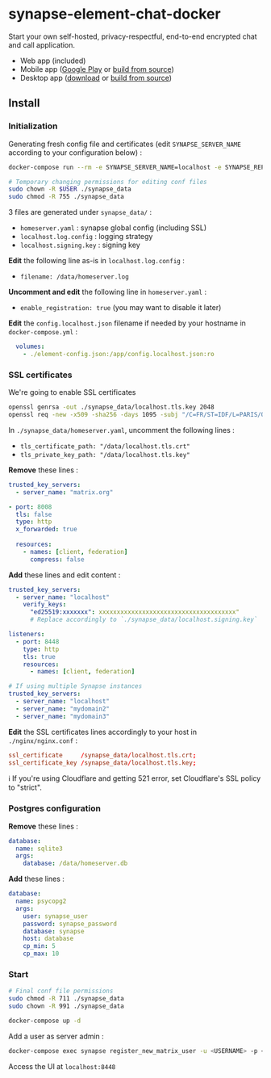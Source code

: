 # synapse-element-chat-docker

Start your own self-hosted, privacy-respectful, end-to-end encrypted chat and call application.

- Web app (included)
- Mobile app ([Google Play](https://play.google.com/store/apps/details?id=im.vector.app) or [build from source](https://github.com/vector-im/element-android))
- Desktop app ([download](https://element.io/get-started) or [build from source](https://github.com/vector-im/element-desktop))

## Install

### Initialization

Generating fresh config file and certificates (edit `SYNAPSE_SERVER_NAME` according to your configuration below) :

```bash
docker-compose run --rm -e SYNAPSE_SERVER_NAME=localhost -e SYNAPSE_REPORT_STATS=no synapse generate

# Temporary changing permissions for editing conf files
sudo chown -R $USER ./synapse_data
sudo chmod -R 755 ./synapse_data
```

3 files are generated under `synapse_data/` :

- `homeserver.yaml` : synapse global config (including SSL)
- `localhost.log.config` : logging strategy
- `localhost.signing.key` : signing key

**Edit** the following line as-is in `localhost.log.config` :

- `filename: /data/homeserver.log`

**Uncomment and edit** the following line in `homeserver.yaml` :

- `enable_registration: true` (you may want to disable it later)

**Edit** the `config.localhost.json` filename if needed by your hostname in `docker-compose.yml` :

```yml
  volumes:
    - ./element-config.json:/app/config.localhost.json:ro
```

### SSL certificates

We're going to enable SSL certificates

```bash
openssl genrsa -out ./synapse_data/localhost.tls.key 2048
openssl req -new -x509 -sha256 -days 1095 -subj "/C=FR/ST=IDF/L=PARIS/O=EXAMPLE/CN=Synapse" -key ./synapse_data/localhost.tls.key -out ./synapse_data/localhost.tls.crt
```

In `./synapse_data/homeserver.yaml`, uncomment the following lines :

- `tls_certificate_path: "/data/localhost.tls.crt"`
- `tls_private_key_path: "/data/localhost.tls.key"`

**Remove** these lines :

```yml
trusted_key_servers:
  - server_name: "matrix.org"

- port: 8008
  tls: false
  type: http
  x_forwarded: true
  
  resources:
    - names: [client, federation]
      compress: false
```

**Add** these lines and edit content :

  ```yml
  trusted_key_servers:
    - server_name: "localhost"
      verify_keys:
        "ed25519:xxxxxxx": xxxxxxxxxxxxxxxxxxxxxxxxxxxxxxxxxxxxxx"
        # Replace accordingly to `./synapse_data/localhost.signing.key`
  ```

  ```yml
  listeners:
    - port: 8448
      type: http
      tls: true
      resources:
        - names: [client, federation]
  ```

  ```yml
  # If using multiple Synapse instances
  trusted_key_servers:
    - server_name: "localhost"
    - server_name: "mydomain2"
    - server_name: "mydomain3"
  ```

**Edit** the SSL certificates lines accordingly to your host in `./nginx/nginx.conf` :

```conf
ssl_certificate     /synapse_data/localhost.tls.crt;
ssl_certificate_key /synapse_data/localhost.tls.key;
```

:information_source: If you're using Cloudflare and getting 521 error, set Cloudflare's SSL policy to "strict".

### Postgres configuration

**Remove** these lines :

```yml
database:
  name: sqlite3
  args:
    database: /data/homeserver.db
```

**Add** these lines :

```yml
database:
  name: psycopg2
  args:
    user: synapse_user
    password: synapse_password
    database: synapse
    host: database
    cp_min: 5
    cp_max: 10
```

### Start

```bash
# Final conf file permissions
sudo chmod -R 711 ./synapse_data
sudo chown -R 991 ./synapse_data

docker-compose up -d
```

Add a user as server admin :

```bash
docker-compose exec synapse register_new_matrix_user -u <USERNAME> -p <PASSWORD> -a https://localhost:8448 -c /data/homeserver.yaml
```

Access the UI at `localhost:8448`
